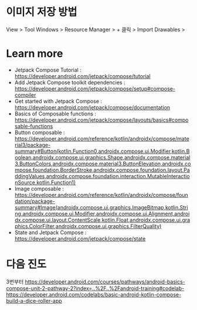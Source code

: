 # 이미지 저장 방법
View > Tool Windows > Resource Manager > + 클릭 > Import Drawables >

# Learn more
- Jetpack Compose Tutorial : https://developer.android.com/jetpack/compose/tutorial
- Add Jetpack Compose toolkit dependencies : https://developer.android.com/jetpack/compose/setup#compose-compiler
- Get started with Jetpack Compose : https://developer.android.com/jetpack/compose/documentation
- Basics of Composable functions : https://developer.android.com/jetpack/compose/layouts/basics#composable-functions
- Button composable : https://developer.android.com/reference/kotlin/androidx/compose/material3/package-summary#Button(kotlin.Function0,androidx.compose.ui.Modifier,kotlin.Boolean,androidx.compose.ui.graphics.Shape,androidx.compose.material3.ButtonColors,androidx.compose.material3.ButtonElevation,androidx.compose.foundation.BorderStroke,androidx.compose.foundation.layout.PaddingValues,androidx.compose.foundation.interaction.MutableInteractionSource,kotlin.Function1)
- Image composable : https://developer.android.com/reference/kotlin/androidx/compose/foundation/package-summary#Image(androidx.compose.ui.graphics.ImageBitmap,kotlin.String,androidx.compose.ui.Modifier,androidx.compose.ui.Alignment,androidx.compose.ui.layout.ContentScale,kotlin.Float,androidx.compose.ui.graphics.ColorFilter,androidx.compose.ui.graphics.FilterQuality)
- State and Jetpack Compose : https://developer.android.com/jetpack/compose/state

# 다음 진도
3번부터
https://developer.android.com/courses/pathways/android-basics-compose-unit-2-pathway-2?index=..%2F..%2Fandroid-training#codelab-https://developer.android.com/codelabs/basic-android-kotlin-compose-build-a-dice-roller-app